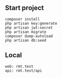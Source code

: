 ## Start project
```
composer install
php artisan key:generate
php artisan jwt:secret
php artisan migrate
composer dump-autoload
php artisan db:seed
```

## Local
```
web: rmt.test
api: rmt.test/api
```